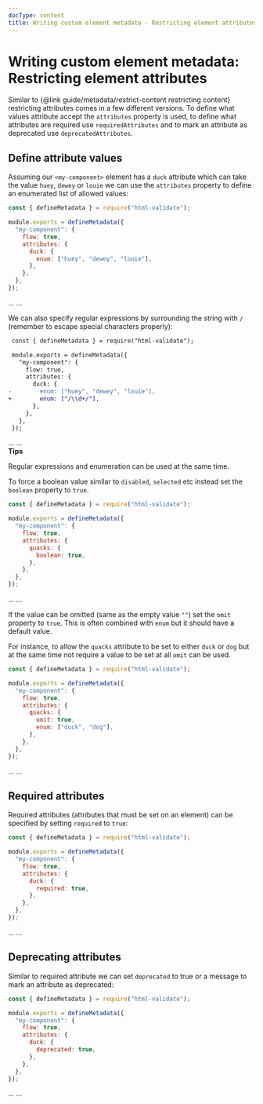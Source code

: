 ```yaml
---
docType: content
title: Writing custom element metadata - Restricting element attributes
---
```


# Writing custom element metadata: Restricting element attributes

Similar to {@link guide/metadata/restrict-content restricting content} restricting attributes comes in a few different versions.
To define what values attribute accept the `attributes` property is used, to define what attributes are required use `requiredAttributes` and to mark an attribute as deprecated use `deprecatedAttributes`.

## Define attribute values

Assuming our `<my-component>` element has a `duck` attribute which can take the value `huey`, `dewey` or `louie` we can use the `attributes` property to define an enumerated list of allowed values:

```js
const { defineMetadata } = require("html-validate");

module.exports = defineMetadata({
  "my-component": {
    flow: true,
    attributes: {
      duck: {
        enum: ["huey", "dewey", "louie"],
      },
    },
  },
});
```

<validate name="enum" elements="restrict-attributes-enum.json">
  <my-component duck="dewey">...</my-component>
  <my-component duck="flintheart">...</my-component>
</validate>

We can also specify regular expressions by surrounding the string with `/` (remember to escape special characters properly):

```diff
 const { defineMetadata } = require("html-validate");

 module.exports = defineMetadata({
   "my-component": {
     flow: true,
     attributes: {
       duck: {
-        enum: ["huey", "dewey", "louie"],
+        enum: ["/\\d+/"],
       },
     },
   },
 });
```

<validate name="regexp" elements="restrict-attributes-regexp.json">
  <my-component ducks="3">...</my-component>
  <my-component ducks="huey">...</my-component>
</validate>

<div class="alert alert-info">
	<i class="fa-solid fa-info-circle" aria-hidden="true"></i>
	<strong>Tips</strong>
	<p>
		Regular expressions and enumeration can be used at the same time.
	</p>
</div>

To force a boolean value similar to `disabled`, `selected` etc instead set the `boolean` property to `true`.

```js
const { defineMetadata } = require("html-validate");

module.exports = defineMetadata({
  "my-component": {
    flow: true,
    attributes: {
      quacks: {
        boolean: true,
      },
    },
  },
});
```

<validate name="boolean" elements="restrict-attributes-boolean.json">
  <my-component quacks>...</my-component>
  <my-component quacks="duck">...</my-component>
</validate>

If the value can be omitted (same as the empty value `""`) set the `omit` property to `true`.
This is often combined with `enum` but it should have a default value.

For instance, to allow the `quacks` attribute to be set to either `duck` or `dog` but at the same time not require a value to be set at all `omit` can be used.

```js
const { defineMetadata } = require("html-validate");

module.exports = defineMetadata({
  "my-component": {
    flow: true,
    attributes: {
      quacks: {
        omit: true,
        enum: ["duck", "dog"],
      },
    },
  },
});
```

<validate name="omit" elements="restrict-attributes-omit.json">
  <my-component quacks>...</my-component>
  <my-component quacks="duck">...</my-component>
</validate>

## Required attributes

Required attributes (attributes that must be set on an element) can be specified by setting `required` to `true`:

```js
const { defineMetadata } = require("html-validate");

module.exports = defineMetadata({
  "my-component": {
    flow: true,
    attributes: {
      duck: {
        required: true,
      },
    },
  },
});
```

<validate name="required" elements="restrict-attributes-required.json">
  <my-component duck="dewey">...</my-component>
  <my-component>...</my-component>
</validate>

## Deprecating attributes

Similar to required attribute we can set `deprecated` to true or a message to mark an attribute as deprecated:

```js
const { defineMetadata } = require("html-validate");

module.exports = defineMetadata({
  "my-component": {
    flow: true,
    attributes: {
      duck: {
        deprecated: true,
      },
    },
  },
});
```

<validate name="deprecated" elements="restrict-attributes-deprecated.json">
  <my-component duck="dewey">...</my-component>
  <my-component>...</my-component>
</validate>
